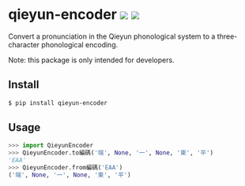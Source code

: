 # qieyun-encoder [![](https://badge.fury.io/py/qieyun-encoder.svg)](https://pypi.org/project/qieyun-encoder/) ![](https://github.com/nk2028/qieyun-encoder/workflows/Python%20package/badge.svg)

Convert a pronunciation in the Qieyun phonological system to a three-character phonological encoding.

Note: this package is only intended for developers.

## Install

```sh
$ pip install qieyun-encoder
```

## Usage

```python
>>> import QieyunEncoder
>>> QieyunEncoder.to編碼('端', None, '一', None, '東', '平')
'EAA'
>>> QieyunEncoder.from編碼('EAA')
('端', None, '一', None, '東', '平')
```
